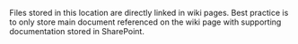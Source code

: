 Files stored in this location are directly linked in wiki pages.  Best practice is to only store main document referenced on the wiki page with supporting documentation stored in SharePoint.
